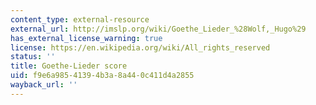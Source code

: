 ```yaml
---
content_type: external-resource
external_url: http://imslp.org/wiki/Goethe_Lieder_%28Wolf,_Hugo%29
has_external_license_warning: true
license: https://en.wikipedia.org/wiki/All_rights_reserved
status: ''
title: Goethe-Lieder score
uid: f9e6a985-4139-4b3a-8a44-0c411d4a2855
wayback_url: ''
---
```


